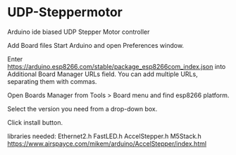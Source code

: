 # UDP-Steppermotor
Arduino ide biased UDP Stepper Motor controller

Add Board files 
Start Arduino and open Preferences window.

Enter https://arduino.esp8266.com/stable/package_esp8266com_index.json into Additional Board Manager URLs field. You can add multiple URLs, separating them with commas.

Open Boards Manager from Tools > Board menu and find esp8266 platform.

Select the version you need from a drop-down box.

Click install button.

libraries needed:
Ethernet2.h
FastLED.h
AccelStepper.h
M5Stack.h
https://www.airspayce.com/mikem/arduino/AccelStepper/index.html
 
 
